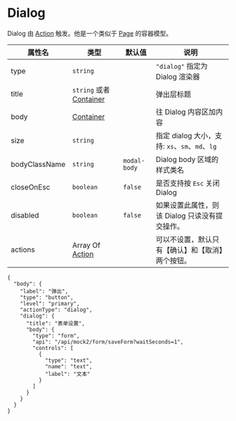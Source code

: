 # Dialog

Dialog 由 [Action](./Action.md) 触发。他是一个类似于 [Page](./Page.md) 的容器模型。

| 属性名        | 类型                                            | 默认值       | 说明                                             |
| ------------- | ----------------------------------------------- | ------------ | ------------------------------------------------ |
| type          | `string`                                        |              | `"dialog"` 指定为 Dialog 渲染器                  |
| title         | `string` 或者 [Container](./Types.md#Container) |              | 弹出层标题                                       |
| body          | [Container](./Types.md#Container)               |              | 往 Dialog 内容区加内容                           |
| size          | `string`                                        |              | 指定 dialog 大小，支持: `xs`、`sm`、`md`、`lg`   |
| bodyClassName | `string`                                        | `modal-body` | Dialog body 区域的样式类名                       |
| closeOnEsc    | `boolean`                                       | `false`      | 是否支持按 `Esc` 关闭 Dialog                     |
| disabled      | `boolean`                                       | `false`      | 如果设置此属性，则该 Dialog 只读没有提交操作。   |
| actions       | Array Of [Action](./Action.md)                  |              | 可以不设置，默认只有【确认】和【取消】两个按钮。 |

```schema:height="200"
{
  "body": {
    "label": "弹出",
    "type": "button",
    "level": "primary",
    "actionType": "dialog",
    "dialog": {
      "title": "表单设置",
      "body": {
        "type": "form",
        "api": "/api/mock2/form/saveForm?waitSeconds=1",
        "controls": [
          {
            "type": "text",
            "name": "text",
            "label": "文本"
          }
        ]
      }
    }
  }
}
```
